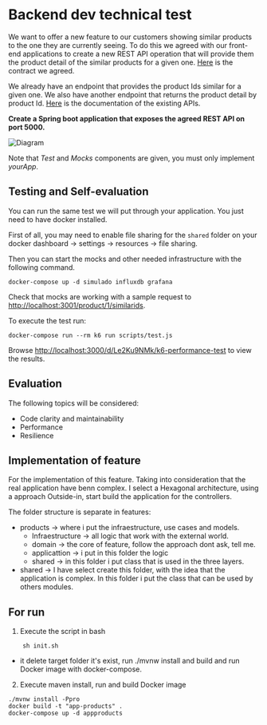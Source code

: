 # Backend dev technical test
We want to offer a new feature to our customers showing similar products to the one they are currently seeing. To do this we agreed with our front-end applications to create a new REST API operation that will provide them the product detail of the similar products for a given one. [Here](./similarProducts.yaml) is the contract we agreed.

We already have an endpoint that provides the product Ids similar for a given one. We also have another endpoint that returns the product detail by product Id. [Here](./existingApis.yaml) is the documentation of the existing APIs.

**Create a Spring boot application that exposes the agreed REST API on port 5000.**

![Diagram](./assets/diagram.jpg "Diagram")

Note that _Test_ and _Mocks_ components are given, you must only implement _yourApp_.

## Testing and Self-evaluation
You can run the same test we will put through your application. You just need to have docker installed.

First of all, you may need to enable file sharing for the `shared` folder on your docker dashboard -> settings -> resources -> file sharing.

Then you can start the mocks and other needed infrastructure with the following command.
```
docker-compose up -d simulado influxdb grafana
```
Check that mocks are working with a sample request to [http://localhost:3001/product/1/similarids](http://localhost:3001/product/1/similarids).

To execute the test run:
```
docker-compose run --rm k6 run scripts/test.js
```
Browse [http://localhost:3000/d/Le2Ku9NMk/k6-performance-test](http://localhost:3000/d/Le2Ku9NMk/k6-performance-test) to view the results.

## Evaluation
The following topics will be considered:
- Code clarity and maintainability
- Performance
- Resilience

## Implementation of feature
For the implementation of this feature. Taking into consideration 
that the real application have benn complex. I select a Hexagonal 
architecture, using a approach Outside-in, start build the application
for the controllers. 

The folder structure is separate in features: 
- products ->  where i put the infraestructure, use cases and models.
  - Infraestructure ->  all logic that work with the external world.
  - domain -> the core of feature, follow the approach dont ask, tell me. 
  - applicattion -> i put in this folder the logic
  - shared -> in this folder i put class that is used in the three layers.
- shared -> I have select create this folder, with the idea that the application
is complex. In this folder i put the class that can be used by others modules.

## For run

1. Execute the script in bash
```
    sh init.sh
```
- it delete target folder it's exist, run ./mvnw install and build and 
run Docker image with docker-compose.

2. Execute maven install, run and build Docker image
```
./mvnw install -Ppro
docker build -t "app-products" .
docker-compose up -d appproducts
```
